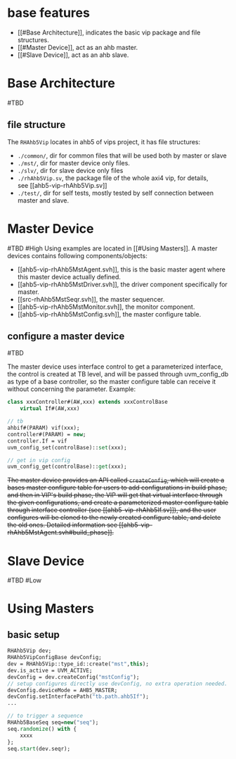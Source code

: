 # base features
- [[#Base Architecture]], indicates the basic vip package and file structures.
- [[#Master Device]], act as an ahb master.
- [[#Slave Device]], act as an ahb slave.

# Base Architecture
#TBD 
## file structure
The `RHAhb5Vip` locates in ahb5 of vips project, it has file structures:
-   `./common/`, dir for common files that will be used both by master or slave
-   `./mst/`, dir for master device only files.
-   `./slv/`, dir for slave device only files
-   `./rhAhb5Vip.sv`, the package file of the whole axi4 vip, for details, see [[ahb5-vip-rhAhb5Vip.sv]]
-   `./test/`, dir for self tests, mostly tested by self connection between master and slave.

# Master Device
#TBD #High
Using examples are located in [[#Using Masters]].
A master devices contains following components/objects:
- [[ahb5-vip-rhAhb5MstAgent.svh]], this is the basic master agent where this master device actually defined.
- [[ahb5-vip-rhAhb5MstDriver.svh]], the driver component specifically for master.
- [[src-rhAhb5MstSeqr.svh]], the master sequencer.
- [[ahb5-vip-rhAhb5MstMonitor.svh]], the monitor component.
- [[ahb5-vip-rhAhb5MstConfig.svh]], the master configure table.
## configure a master device
#TBD 

The master device uses interface control to get a parameterized interface, the control is created at TB level, and will be passed through uvm_config_db as type of a base controller, so the master configure table can receive it without concerning the parameter. Example:
```systemverilog
class xxxController#(AW,xxx) extends xxxControlBase
	virtual If#(AW,xxx)

// tb
ahbif#(PARAM) vif(xxx);
controller#(PARAM) = new;
controller.If = vif
uvm_config_set(controlBase)::set(xxx);

// get in vip config
uvm_config_get(controlBase)::get(xxx);
```
~~The master device provides an API called `createConfig`, which will create a bases master configure table for users to add configurations in build phase, and then in VIP's build phase, the VIP will get that virtual interface through  the given configurations, and create a parameterized master configure table through interface controller (see [[ahb5-vip-rhAhb5If.sv]]), and the user configures will be cloned to the newly created configure table, and delete the old ones. Detailed information see [[ahb5-vip-rhAhb5MstAgent.svh#build_phase]].~~

# Slave Device
#TBD #Low

# Using Masters
## basic setup
```systemverilog
RHAhb5Vip dev;
RHAhb5VipConfigBase devConfig;
dev = RHAhb5Vip::type_id::create("mst",this);
dev.is_active = UVM_ACTIVE;
devConfig = dev.createConfig("mstConfig");
// setup configures directly use devConfig, no extra operation needed.
devConfig.deviceMode = AHB5_MASTER;
devConfig.setInterfacePath("tb.path.ahb5If");
...

// to trigger a sequence
RHAhb5BaseSeq seq=new("seq");
seq.randomize() with {
	xxxx
};
seq.start(dev.seqr);
```